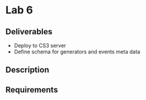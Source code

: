 # Lab 6

## Deliverables

* Deploy to CS3 server
* Define schema for generators and events meta data

## Description

## Requirements

